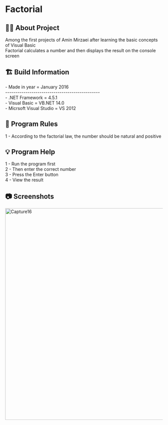 # Factorial

<h2> 👨‍💻 About Project</h2>
Among the first projects of Amin Mirzaei after learning the basic concepts of Visual Basic <br />
Factorial calculates a number and then displays the result on the console screen <br />

<h2> 🏗 Build Information</h2>
- Made in year = January 2016 <br />
----------------------------------------------- <br />
- .NET Framework =  4.5.1 <br />
- Visual Basic = VB.NET 14.0 <br />
- Micrsoft Visual Studio = VS 2012 <br />


<h2> 📜 Program Rules</h2>
1 - According to the factorial law, the number should be natural and positive <br />

<h2> 💡 Program Help</h2>
1 - Run the program first<br />
2 - Then enter the correct number<br />
3 - Press the Enter button<br />
4 - View the result

<h2>📷 Screenshots</h2>
<img width="674" alt="Capture16" src="https://github.com/user-attachments/assets/60d526fb-2d8b-4a82-862c-b84dee0882f5">
